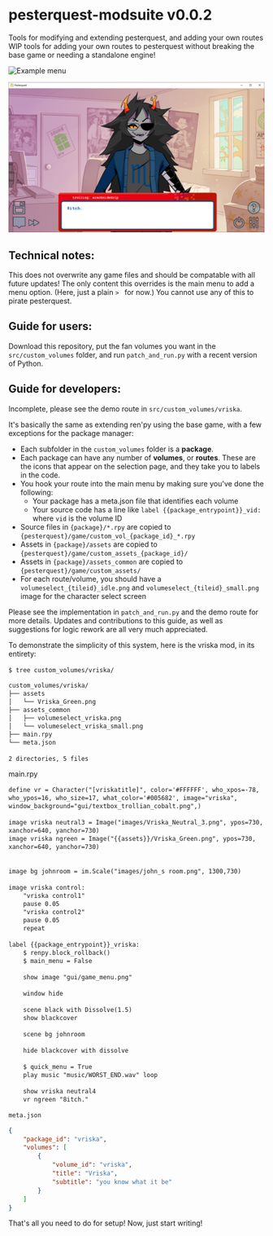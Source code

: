 # pesterquest-modsuite v0.0.2
Tools for modifying and extending pesterquest, and adding your own routes
WIP tools for adding your own routes to pesterquest without breaking the base game or needing a standalone engine!

![Example menu](./doc/pq_c.gif)

![Example route](./doc/8itch.png)

## Technical notes:

This does not overwrite any game files and should be compatable with all future updates!
The only content this overrides is the main menu to add a menu option. (Here, just a plain `> ` for now.)
You cannot use any of this to pirate pesterquest. 

## Guide for users:

Download this repository, put the fan volumes you want in the `src/custom_volumes` folder, and run `patch_and_run.py` with a recent version of Python.

## Guide for developers:

Incomplete, please see the demo route in `src/custom_volumes/vriska`.

It's basically the same as extending ren'py using the base game, with a few exceptions for the package manager:
- Each subfolder in the `custom_volumes` folder is a **package**.
- Each package can have any number of **volumes**, or **routes**. These are the icons that appear on the selection page, and they take you to labels in the code.
- You hook your route into the main menu by making sure you've done the following:
    - Your package has a meta.json file that identifies each volume
    - Your source code has a line like `label {{package_entrypoint}}_vid:` where `vid` is the volume ID
- Source files in `{package}/*.rpy` are copied to `{pesterquest}/game/custom_vol_{package_id}_*.rpy`
- Assets in `{package}/assets` are copied to `{pesterquest}/game/custom_assets_{package_id}/`
- Assets in `{package}/assets_common` are copied to `{pesterquest}/game/custom_assets/`
- For each route/volume, you should have a `volumeselect_{tileid}_idle.png` and `volumeselect_{tileid}_small.png` image for the character select screen

Please see the implementation in `patch_and_run.py` and the demo route for more details.
Updates and contributions to this guide, as well as suggestions for logic rework are all very much appreciated. 

To demonstrate the simplicity of this system, here is the vriska mod, in its entirety:

`$ tree custom_volumes/vriska/`
```
custom_volumes/vriska/
├── assets
│   └── Vriska_Green.png
├── assets_common
│   ├── volumeselect_vriska.png
│   └── volumeselect_vriska_small.png
├── main.rpy
└── meta.json

2 directories, 5 files
```

main.rpy
```renpy
define vr = Character("[vriskatitle]", color='#FFFFFF', who_xpos=-78, who_ypos=16, who_size=17, what_color='#005682', image="vriska", window_background="gui/textbox_trollian_cobalt.png",)

image vriska neutral3 = Image("images/Vriska_Neutral_3.png", ypos=730, xanchor=640, yanchor=730)
image vriska ngreen = Image("{{assets}}/Vriska_Green.png", ypos=730, xanchor=640, yanchor=730)


image bg johnroom = im.Scale("images/john_s room.png", 1300,730)

image vriska control:
    "vriska control1"
    pause 0.05
    "vriska control2"
    pause 0.05
    repeat

label {{package_entrypoint}}_vriska:
    $ renpy.block_rollback()
    $ main_menu = False

    show image "gui/game_menu.png"

    window hide

    scene black with Dissolve(1.5)
    show blackcover

    scene bg johnroom

    hide blackcover with dissolve

    $ quick_menu = True
    play music "music/WORST_END.wav" loop

    show vriska neutral4
    vr ngreen "8itch."
```

`meta.json`
```json
{
    "package_id": "vriska",
    "volumes": [
        {
            "volume_id": "vriska",
            "title": "Vriska",
            "subtitle": "you know what it be"
        }
    ]
}
```

That's all you need to do for setup! Now, just start writing!
